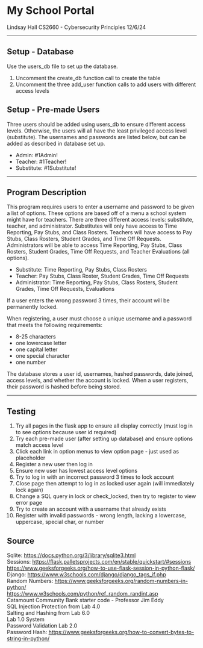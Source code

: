 # My School Portal

Lindsay Hall
CS2660 - Cybersecurity Principles
12/6/24

---
## Setup - Database
Use the users_db file to set up the database. 
1. Uncomment the create_db function call to create the table
2. Uncomment the three add_user function calls to add users with different access levels

## Setup - Pre-made Users
Three users should be added using users_db to ensure different access levels. Otherwise, 
the users will all have the least privileged access level (substitute). The usernames and 
passwords are listed below, but can be added as described in database set up. 
* Admin: #1Admin! 
* Teacher: #1Teacher!
* Substitute: #1Substitute!

---
## Program Description
This program requires users to enter a username and password
to be given a list of options. These options are based off of
a menu a school system might have for teachers. There are three
different access levels: substitute, teacher, and administrator.
Substitutes will only have access to Time Reporting, Pay Stubs,
and Class Rosters. Teachers will have access to Pay Stubs, Class
Rosters, Student Grades, and Time Off Requests. Administrators
will be able to access Time Reporting, Pay Stubs, Class Rosters,
Student Grades, Time Off Requests, and Teacher Evaluations (all 
options).

* Substitute: Time Reporting, Pay Stubs, Class Rosters
* Teacher: Pay Stubs, Class Roster, Student Grades, Time Off Requests
* Administrator: Time Reporting, Pay Stubs, Class Rosters, 
    Student Grades, Time Off Requests, Evaluations

If a user enters the wrong password 3 times, their account will be
permanently locked. 

When registering, a user must choose a unique username and a password 
that meets the following requirements:
* 8-25 characters
* one lowercase letter
* one capital letter
* one special character
* one number

The database stores a user id, usernames, hashed passwords, date joined, 
access levels, and whether the account is locked. When a user registers, 
their password is hashed before being stored. 

---
## Testing
1. Try all pages in the flask app to ensure all display correctly (must log in to see options because user id required)
2. Try each pre-made user (after setting up database) and ensure options match access level
3. Click each link in option menus to view option page - just used as placeholder
4. Register a new user then log in
5. Ensure new user has lowest access level options
6. Try to log in with an incorrect password 3 times to lock account
7. Close page then attempt to log in as locked user again (will immediately lock again)
8. Change a SQL query in lock or check_locked, then try to register to view error page
9. Try to create an account with a username that already exists
10. Register with invalid passwords - wrong length, lacking a lowercase, uppercase, special char, or number

## Source
Sqlite: https://docs.python.org/3/library/sqlite3.html  
Sessions: https://flask.palletsprojects.com/en/stable/quickstart/#sessions  
          https://www.geeksforgeeks.org/how-to-use-flask-session-in-python-flask/  
Django: https://www.w3schools.com/django/django_tags_if.php  
Random Numbers: https://www.geeksforgeeks.org/random-numbers-in-python/  
                https://www.w3schools.com/python/ref_random_randint.asp  
Catamount Community Bank starter code - Professor Jim Eddy  
SQL Injection Protection from Lab 4.0  
Salting and Hashing from Lab 6.0  
Lab 1.0 System  
Password Validation Lab 2.0  
Password Hash: https://www.geeksforgeeks.org/how-to-convert-bytes-to-string-in-python/  